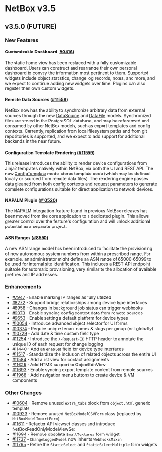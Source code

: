 # NetBox v3.5

## v3.5.0 (FUTURE)

### New Features

#### Customizable Dashboard ([#9416](https://github.com/netbox-community/netbox/issues/9416))

The static home view has been replaced with a fully customizable dashboard. Users can construct and rearrange their own personal dashboard to convey the information most pertinent to them. Supported widgets include object statistics, change log records, notes, and more, and we expect to continue adding new widgets over time. Plugins can also register their own custom widgets.

#### Remote Data Sources ([#11558](https://github.com/netbox-community/netbox/issues/11558))

NetBox now has the ability to synchronize arbitrary data from external sources through the new [DataSource](../models/core/datasource.md) and [DataFile](../models/core/datafile.md) models. Synchronized files are stored in the PostgreSQL database, and may be referenced and consumed by other NetBox models, such as export templates and config contexts. Currently, replication from local filesystem paths and from git repositories is supported, and we expect to add support for additional backends in the near future.

#### Configuration Template Rendering ([#11559](https://github.com/netbox-community/netbox/issues/11559))

This release introduces the ability to render device configurations from Jinja2 templates natively within NetBox, via both the UI and REST API. The new [ConfigTemplate](../models/extras/configtemplate.md) model stores template code (which may be defined locally or sourced from remote data files). The rendering engine passes data gleaned from both config contexts and request parameters to generate complete configurations suitable for direct application to network devices.

#### NAPALM Plugin ([#10520](https://github.com/netbox-community/netbox/issues/10520))

The NAPALM integration feature found in previous NetBox releases has been moved from the core application to a dedicated plugin. This allows greater control over the feature's configuration and will unlock additional potential as a separate project.

#### ASN Ranges ([#8550](https://github.com/netbox-community/netbox/issues/8550))

A new ASN range model has been introduced to facilitate the provisioning of new autonomous system numbers from within a prescribed range. For example, an administrator might define an ASN range of 65000-65099 to be used for internal site identification. This includes a REST API endpoint suitable for automatic provisioning, very similar to the allocation of available prefixes and IP addresses.

### Enhancements

* [#7947](https://github.com/netbox-community/netbox/issues/7947) - Enable marking IP ranges as fully utilized
* [#8272](https://github.com/netbox-community/netbox/issues/8272) - Support bridge relationships among device type interfaces
* [#8958](https://github.com/netbox-community/netbox/issues/8958) - Changes in background job status can trigger webhooks
* [#9073](https://github.com/netbox-community/netbox/issues/9073) - Enable syncing config context data from remote sources
* [#9653](https://github.com/netbox-community/netbox/issues/9653) - Enable setting a default platform for device types
* [#10054](https://github.com/netbox-community/netbox/issues/10054) - Introduce advanced object selector for UI forms
* [#10374](https://github.com/netbox-community/netbox/issues/10374) - Require unique tenant names & slugs per group (not globally)
* [#10729](https://github.com/netbox-community/netbox/issues/10729) - Add date & time custom field type
* [#11254](https://github.com/netbox-community/netbox/issues/11254) - Introduce the `X-Request-ID` HTTP header to annotate the unique ID of each request for change logging
* [#11440](https://github.com/netbox-community/netbox/issues/11440) - Add an `enabled` field for device type interfaces
* [#11517](https://github.com/netbox-community/netbox/issues/11517) - Standardize the inclusion of related objects across the entire UI
* [#11584](https://github.com/netbox-community/netbox/issues/11584) - Add a list view for contact assignments
* [#11625](https://github.com/netbox-community/netbox/issues/11625) - Add HTMX support to ObjectEditView
* [#11693](https://github.com/netbox-community/netbox/issues/11693) - Enable syncing export template content from remote sources
* [#11968](https://github.com/netbox-community/netbox/issues/11968) - Add navigation menu buttons to create device & VM components

### Other Changes

* [#10604](https://github.com/netbox-community/netbox/issues/10604) - Remove unused `extra_tabs` block from `object.html` generic template
* [#10923](https://github.com/netbox-community/netbox/issues/10923) - Remove unused `NetBoxModelCSVForm` class (replaced by `NetBoxModelImportForm`)
* [#11611](https://github.com/netbox-community/netbox/issues/11611) - Refactor API viewset classes and introduce NetBoxReadOnlyModelViewSet
* [#11694](https://github.com/netbox-community/netbox/issues/11694) - Remove obsolete `SmallTextarea` form widget
* [#11737](https://github.com/netbox-community/netbox/issues/11737) - `ChangeLoggedModel` now inherits `WebhooksMixin`
* [#11765](https://github.com/netbox-community/netbox/issues/11765) - Retire the `StaticSelect` and `StaticSelectMultiple` form widgets
